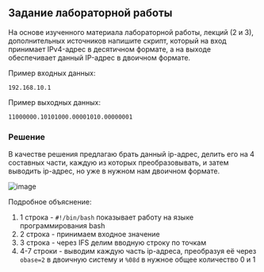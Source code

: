 ## Задание лабораторной работы 

На основе изученного материала лабораторной работы, лекций (2 и 3), дополнительных источников напишите скрипт, который на вход принимает IPv4-адрес в десятичном формате, а на выходе обеспечивает данный IP-адрес в двоичном формате.

Пример входных данных:

```192.168.10.1```

Пример выходныx данных:

```11000000.10101000.00001010.00000001```

### Решение

В качестве решения предлагаю брать данный ip-адрес, делить его на 4 составных части, каждую из которых преобразовывать, и затем выводить ip-адрес, но уже в нужном нам двоичном формате.

![image](https://github.com/user-attachments/assets/6e8d615b-49d9-47c9-b422-fe27f515d199)

Подробное объяснение:
1. 1 строка - `#!/bin/bash` показывает работу на языке программирования bash
2. 2 строка - принимаем входное значение
3. 3 строка - через IFS делим вводную строку по точкам
4. 4-7 строки - выводим каждую часть ip-адреса, преобразуя её через `obase=2` в двоичную систему и `%08d` в нужное общее количество 0 и 1
